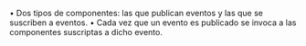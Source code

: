 • Dos tipos de componentes: las que publican eventos y las que se suscriben a eventos.
• Cada vez que un evento es publicado se invoca a las componentes suscriptas a dicho evento.
